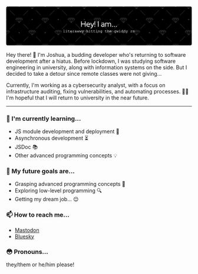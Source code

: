 ![](./github-header-image.png)

Hey there! 👋 I'm Joshua, a budding developer who's returning to software development after a hiatus. Before lockdown, I was studying software engineering in university, along with information systems on the side. But I decided to take a detour since remote classes were not giving...

Currently, I'm working as a cybersecurity analyst, with a focus on infrastructure auditing, fixing vulnerabilities, and automating processes. 💪✨ I'm hopeful that I will return to university in the near future.

---

### 🌱 I'm currently learning...

- JS module development and deployment 🚀
- Asynchronous development ⏳
- JSDoc 📚
- Other advanced programming concepts 💡

### 🔭 My future goals are...

- Grasping advanced programming concepts 💪
- Exploring low-level programming 🔍
- Getting my dream job... 😌

### 📫 How to reach me...

- [Mastodon](https://pounced-on.me/@LMAOYEEN)
- [Bluesky](https://bsky.app/profile/yeen.pizza)

### 😳 Pronouns...

they/them or he/him please!

<!--
**yeenbean/yeenbean** is a ✨ _special_ ✨ repository because its `README.md` (this file) appears on your GitHub profile.

Here are some ideas to get you started:

- 🔭 I’m currently working on ...
- 🌱 I’m currently learning ...
- 👯 I’m looking to collaborate on ...
- 🤔 I’m looking for help with ...
- 💬 Ask me about ...
- 📫 How to reach me: ...
- 😄 Pronouns: ...
- ⚡ Fun fact: ...
-->
